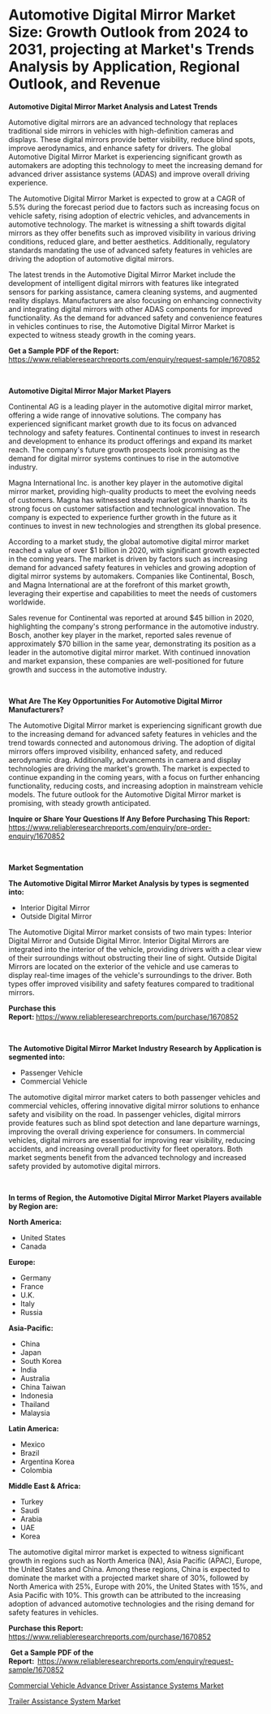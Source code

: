<p><h1>Automotive Digital Mirror Market Size: Growth Outlook from 2024 to 2031, projecting at Market's Trends Analysis by Application, Regional Outlook, and Revenue</h1></p><p><strong>Automotive Digital Mirror Market Analysis and Latest Trends</strong></p>
<p><p>Automotive digital mirrors are an advanced technology that replaces traditional side mirrors in vehicles with high-definition cameras and displays. These digital mirrors provide better visibility, reduce blind spots, improve aerodynamics, and enhance safety for drivers. The global Automotive Digital Mirror Market is experiencing significant growth as automakers are adopting this technology to meet the increasing demand for advanced driver assistance systems (ADAS) and improve overall driving experience.</p><p>The Automotive Digital Mirror Market is expected to grow at a CAGR of 5.5% during the forecast period due to factors such as increasing focus on vehicle safety, rising adoption of electric vehicles, and advancements in automotive technology. The market is witnessing a shift towards digital mirrors as they offer benefits such as improved visibility in various driving conditions, reduced glare, and better aesthetics. Additionally, regulatory standards mandating the use of advanced safety features in vehicles are driving the adoption of automotive digital mirrors.</p><p>The latest trends in the Automotive Digital Mirror Market include the development of intelligent digital mirrors with features like integrated sensors for parking assistance, camera cleaning systems, and augmented reality displays. Manufacturers are also focusing on enhancing connectivity and integrating digital mirrors with other ADAS components for improved functionality. As the demand for advanced safety and convenience features in vehicles continues to rise, the Automotive Digital Mirror Market is expected to witness steady growth in the coming years.</p></p>
<p><strong>Get a Sample PDF of the Report:&nbsp;</strong> <a href="https://www.reliableresearchreports.com/enquiry/request-sample/1670852">https://www.reliableresearchreports.com/enquiry/request-sample/1670852</a></p>
<p>&nbsp;</p>
<p><strong>Automotive Digital Mirror Major Market Players</strong></p>
<p><p>Continental AG is a leading player in the automotive digital mirror market, offering a wide range of innovative solutions. The company has experienced significant market growth due to its focus on advanced technology and safety features. Continental continues to invest in research and development to enhance its product offerings and expand its market reach. The company's future growth prospects look promising as the demand for digital mirror systems continues to rise in the automotive industry.</p><p>Magna International Inc. is another key player in the automotive digital mirror market, providing high-quality products to meet the evolving needs of customers. Magna has witnessed steady market growth thanks to its strong focus on customer satisfaction and technological innovation. The company is expected to experience further growth in the future as it continues to invest in new technologies and strengthen its global presence.</p><p>According to a market study, the global automotive digital mirror market reached a value of over $1 billion in 2020, with significant growth expected in the coming years. The market is driven by factors such as increasing demand for advanced safety features in vehicles and growing adoption of digital mirror systems by automakers. Companies like Continental, Bosch, and Magna International are at the forefront of this market growth, leveraging their expertise and capabilities to meet the needs of customers worldwide.</p><p>Sales revenue for Continental was reported at around $45 billion in 2020, highlighting the company's strong performance in the automotive industry. Bosch, another key player in the market, reported sales revenue of approximately $70 billion in the same year, demonstrating its position as a leader in the automotive digital mirror market. With continued innovation and market expansion, these companies are well-positioned for future growth and success in the automotive industry.</p></p>
<p>&nbsp;</p>
<p><strong>What Are The Key Opportunities For Automotive Digital Mirror Manufacturers?</strong></p>
<p><p>The Automotive Digital Mirror market is experiencing significant growth due to the increasing demand for advanced safety features in vehicles and the trend towards connected and autonomous driving. The adoption of digital mirrors offers improved visibility, enhanced safety, and reduced aerodynamic drag. Additionally, advancements in camera and display technologies are driving the market's growth. The market is expected to continue expanding in the coming years, with a focus on further enhancing functionality, reducing costs, and increasing adoption in mainstream vehicle models. The future outlook for the Automotive Digital Mirror market is promising, with steady growth anticipated.</p></p>
<p><strong>Inquire or Share Your Questions If Any Before Purchasing This Report:</strong> <a href="https://www.reliableresearchreports.com/enquiry/pre-order-enquiry/1670852">https://www.reliableresearchreports.com/enquiry/pre-order-enquiry/1670852</a></p>
<p>&nbsp;</p>
<p><strong>Market Segmentation</strong></p>
<p><strong>The Automotive Digital Mirror Market Analysis by types is segmented into:</strong></p>
<p><ul><li>Interior Digital Mirror</li><li>Outside Digital Mirror</li></ul></p>
<p><p>The Automotive Digital Mirror market consists of two main types: Interior Digital Mirror and Outside Digital Mirror. Interior Digital Mirrors are integrated into the interior of the vehicle, providing drivers with a clear view of their surroundings without obstructing their line of sight. Outside Digital Mirrors are located on the exterior of the vehicle and use cameras to display real-time images of the vehicle's surroundings to the driver. Both types offer improved visibility and safety features compared to traditional mirrors.</p></p>
<p><strong>Purchase this Report:&nbsp;</strong><a href="https://www.reliableresearchreports.com/purchase/1670852">https://www.reliableresearchreports.com/purchase/1670852</a></p>
<p>&nbsp;</p>
<p><strong>The Automotive Digital Mirror Market Industry Research by Application is segmented into:</strong></p>
<p><ul><li>Passenger Vehicle</li><li>Commercial Vehicle</li></ul></p>
<p><p>The automotive digital mirror market caters to both passenger vehicles and commercial vehicles, offering innovative digital mirror solutions to enhance safety and visibility on the road. In passenger vehicles, digital mirrors provide features such as blind spot detection and lane departure warnings, improving the overall driving experience for consumers. In commercial vehicles, digital mirrors are essential for improving rear visibility, reducing accidents, and increasing overall productivity for fleet operators. Both market segments benefit from the advanced technology and increased safety provided by automotive digital mirrors.</p></p>
<p>&nbsp;</p>
<p><strong>In terms of Region, the Automotive Digital Mirror Market Players available by Region are:</strong></p>
<p>
    <p> <strong> North America: </strong>
        <ul>
            <li>United States</li>
            <li>Canada</li>
        </ul>
        </p> 
    <p> <strong> Europe: </strong>
        <ul>
            <li>Germany</li>
            <li>France</li>
            <li>U.K.</li>
            <li>Italy</li>
            <li>Russia</li>
        </ul>
        </p> 
    <p> <strong> Asia-Pacific: </strong>
        <ul>
            <li>China</li>
            <li>Japan</li>
            <li>South Korea</li>
            <li>India</li>
            <li>Australia</li>
            <li>China Taiwan</li>
            <li>Indonesia</li>
            <li>Thailand</li>
            <li>Malaysia</li>
        </ul>
        </p> 
    <p> <strong> Latin America: </strong>
        <ul>
            <li>Mexico</li>
            <li>Brazil</li>
            <li>Argentina Korea</li>
            <li>Colombia</li>
        </ul>
        </p> 
    <p> <strong> Middle East & Africa: </strong>
        <ul>
            <li>Turkey</li>
            <li>Saudi</li>
            <li>Arabia</li>
            <li>UAE</li>
            <li>Korea</li>
        </ul>
    </p>
    </p>
<p><p>The automotive digital mirror market is expected to witness significant growth in regions such as North America (NA), Asia Pacific (APAC), Europe, the United States and China. Among these regions, China is expected to dominate the market with a projected market share of 30%, followed by North America with 25%, Europe with 20%, the United States with 15%, and Asia Pacific with 10%. This growth can be attributed to the increasing adoption of advanced automotive technologies and the rising demand for safety features in vehicles.</p></p>
<p><strong>Purchase this Report: </strong><a href="https://www.reliableresearchreports.com/purchase/1670852">https://www.reliableresearchreports.com/purchase/1670852</a></p>
<p>&nbsp;<strong>Get a Sample PDF of the Report:&nbsp;&nbsp;</strong><a href="https://www.reliableresearchreports.com/enquiry/request-sample/1670852">https://www.reliableresearchreports.com/enquiry/request-sample/1670852</a></p>
<p><strong></strong></p>
<p><p><a href="https://issuu.com/reportprime-2/docs/commercial-vehicle-advance-driver-assistance-syste">Commercial Vehicle Advance Driver Assistance Systems Market</a></p><p><a href="https://issuu.com/reportprime-2/docs/trailer-assistance-system-market-size-2030.pptx">Trailer Assistance System Market</a></p></p>